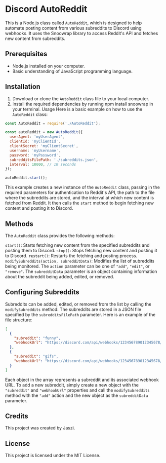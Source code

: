 # Discord AutoReddit

This is a Node.js class called `AutoReddit`, which is designed to help automate posting content from various subreddits to Discord using webhooks. It uses the Snoowrap library to access Reddit's API and fetches new content from subreddits.

## Prerequisites
- Node.js installed on your computer.
- Basic understanding of JavaScript programming language.

## Installation
1. Download or clone the `AutoReddit` class file to your local computer.
2. Install the required dependencies by running npm install snoowrap in your terminal.
Usage
Here is a basic example on how to use the `AutoReddit` class:
```js
const AutoReddit = require('./AutoReddit');

const autoReddit = new AutoReddit({
  userAgent: 'myUserAgent',
  clientId: 'myClientId',
  clientSecret: 'myClientSecret',
  username: 'myUsername',
  password: 'myPassword',
  subredditsFilePath: './subreddits.json',
  interval: 10000, // 10 seconds
});

autoReddit.start();
```
This example creates a new instance of the `AutoReddit` class, passing in the required parameters for authentication to Reddit's API, the path to the file where the subreddits are stored, and the interval at which new content is fetched from Reddit. It then calls the `start` method to begin fetching new content and posting it to Discord.

## Methods
The `AutoReddit` class provides the following methods:

`start()`: Starts fetching new content from the specified subreddits and posting them to Discord.
`stop()`: Stops fetching new content and posting it to Discord.
`restart()`: Restarts the fetching and posting process.
`modifySubreddits(action, subredditData)`: Modifies the list of subreddits being monitored. The `action` parameter can be one of `"add"`, `"edit"`, or `"remove"`. The `subredditData` parameter is an object containing information about the subreddit being added, edited, or removed.

## Configuring Subreddits
Subreddits can be added, edited, or removed from the list by calling the `modifySubreddits` method. The subreddits are stored in a JSON file specified by the `subredditsFilePath` parameter. Here is an example of the file structure:
```json
[
  {
    "subreddit": "funny",
    "webhookUrl": "https://discord.com/api/webhooks/123456789012345678/abcde12345"
  },
  {
    "subreddit": "gifs",
    "webhookUrl": "https://discord.com/api/webhooks/123456789012345678/abcde12345"
  }
]
```
Each object in the array represents a subreddit and its associated webhook URL. To add a new subreddit, simply create a new object with the `"subreddit"` and `"webhookUrl"` properties and call the `modifySubreddits` method with the `"add"` action and the new object as the `subredditData` parameter.

## Credits
This project was created by Jaszi.

## License
This project is licensed under the MIT License.